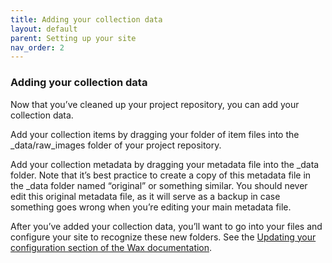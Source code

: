 ```yaml
---
title: Adding your collection data
layout: default
parent: Setting up your site
nav_order: 2
---
```

### **Adding your collection data**

Now that you’ve cleaned up your project repository, you can add your collection data.

Add your collection items by dragging your folder of item files into the \_data/raw\_images folder of your project repository.

Add your collection metadata by dragging your metadata file into the \_data folder. Note that it’s best practice to create a copy of this metadata file in the \_data folder named “original” or something similar. You should never edit this original metadata file, as it will serve as a backup in case something goes wrong when you’re editing your main metadata file.

After you’ve added your collection data, you’ll want to go into your files and configure your site to recognize these new folders. See the [Updating your configuration section of the Wax documentation](https://minicomp.github.io/wiki/wax/setting-up-your-site/updating-your-configuration/).
